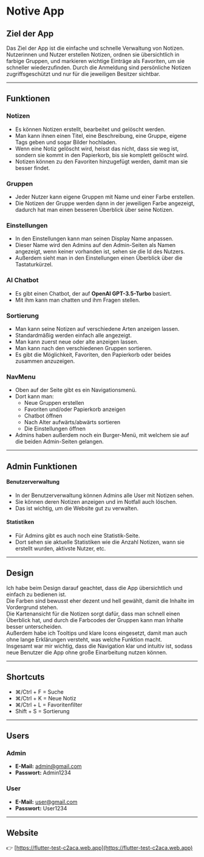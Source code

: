 # Notive App

## Ziel der App
Das Ziel der App ist die einfache und schnelle Verwaltung von Notizen. Nutzerinnen und Nutzer erstellen Notizen, ordnen sie übersichtlich in farbige Gruppen, und markieren wichtige Einträge als Favoriten, um sie schneller wiederzufinden. Durch die Anmeldung sind persönliche Notizen zugriffsgeschützt und nur für die jeweiligen Besitzer sichtbar.

---

## Funktionen

### Notizen
- Es können Notizen erstellt, bearbeitet und gelöscht werden.  
- Man kann ihnen einen Titel, eine Beschreibung, eine Gruppe, eigene Tags geben und sogar Bilder hochladen.  
- Wenn eine Notiz gelöscht wird, heisst das nicht, dass sie weg ist, sondern sie kommt in den Papierkorb, bis sie komplett gelöscht wird.  
- Notizen können zu den Favoriten hinzugefügt werden, damit man sie besser findet.

### Gruppen
- Jeder Nutzer kann eigene Gruppen mit Name und einer Farbe erstellen.  
- Die Notizen der Gruppe werden dann in der jeweiligen Farbe angezeigt, dadurch hat man einen besseren Überblick über seine Notizen.

### Einstellungen
- In den Einstellungen kann man seinen Display Name anpassen.  
- Dieser Name wird den Admins auf den Admin-Seiten als Namen angezeigt, wenn keiner vorhanden ist, sehen sie die Id des Nutzers.  
- Außerdem sieht man in den Einstellungen einen Überblick über die Tastaturkürzel.

### AI Chatbot
- Es gibt einen Chatbot, der auf **OpenAI GPT-3.5-Turbo** basiert.  
- Mit ihm kann man chatten und ihm Fragen stellen.

### Sortierung
- Man kann seine Notizen auf verschiedene Arten anzeigen lassen.  
- Standardmäßig werden einfach alle angezeigt.  
- Man kann zuerst neue oder alte anzeigen lassen.  
- Man kann nach den verschiedenen Gruppen sortieren.  
- Es gibt die Möglichkeit, Favoriten, den Papierkorb oder beides zusammen anzuzeigen.

### NavMenu
- Oben auf der Seite gibt es ein Navigationsmenü.  
- Dort kann man:
  - Neue Gruppen erstellen  
  - Favoriten und/oder Papierkorb anzeigen  
  - Chatbot öffnen  
  - Nach Alter aufwärts/abwärts sortieren  
  - Die Einstellungen öffnen  
- Admins haben außerdem noch ein Burger-Menü, mit welchem sie auf die beiden Admin-Seiten gelangen.

---
## Admin Funktionen

#### Benutzerverwaltung
- In der Benutzerverwaltung können Admins alle User mit Notizen sehen.  
- Sie können deren Notizen anzeigen und im Notfall auch löschen.  
- Das ist wichtig, um die Website gut zu verwalten.

#### Statistiken
- Für Admins gibt es auch noch eine Statistik-Seite.  
- Dort sehen sie aktuelle Statistiken wie die Anzahl Notizen, wann sie erstellt wurden, aktivste Nutzer, etc.
---

## Design
Ich habe beim Design darauf geachtet, dass die App übersichtlich und einfach zu bedienen ist.  
Die Farben sind bewusst eher dezent und hell gewählt, damit die Inhalte im Vordergrund stehen.  
Die Kartenansicht für die Notizen sorgt dafür, dass man schnell einen Überblick hat, und durch die Farbcodes der Gruppen kann man Inhalte besser unterscheiden.  
Außerdem habe ich Tooltips und klare Icons eingesetzt, damit man auch ohne lange Erklärungen versteht, was welche Funktion macht.  
Insgesamt war mir wichtig, dass die Navigation klar und intuitiv ist, sodass neue Benutzer die App ohne große Einarbeitung nutzen können.

---

## Shortcuts
- ⌘/Ctrl + F = Suche  
- ⌘/Ctrl + K = Neue Notiz  
- ⌘/Ctrl + L = Favoritenfilter  
- Shift + S = Sortierung  

---

## Users
### Admin
- **E-Mail:** admin@gmail.com  
- **Passwort:** Admin1234  

### User
- **E-Mail:** user@gmail.com  
- **Passwort:** User1234  

---

## Website
👉 [https://flutter-test-c2aca.web.app](https://flutter-test-c2aca.web.app)
